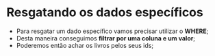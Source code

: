 # Resgatando os dados específicos

- Para resgatar um dado específico vamos precisar utilizar o **WHERE**;
- Desta maneira conseguimos **filtrar por uma coluna e um valor**;
- Poderemos então achar os livros pelos seus ids;
